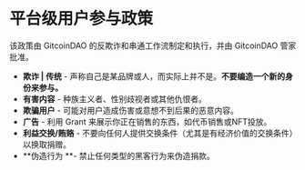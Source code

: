 # 平台级用户参与政策

该政策由 GitcoinDAO 的反欺诈和串通工作流制定和执行，并由 GitcoinDAO 管家批准。

* **欺诈 | 传统** - 声称自己是某品牌或人，而实际上并不是。**不要编造一个新的身份来参与。**
* **有害内容** - 种族主义者、性别歧视者或其他仇恨者。
* **欺骗用户** - 可能对用户造成伤害或意想不到后果的恶意内容。
* **广告** - 利用 Grant 来展示你正在销售的东西，如代币销售或NFT投放。
* **利益交换/贿赂** - 不要向任何人提供交换条件（尤其是有经济价值的交换条件）以换取捐赠。
* **伪造行为 **- 禁止任何类型的黑客行为来伪造捐款。
